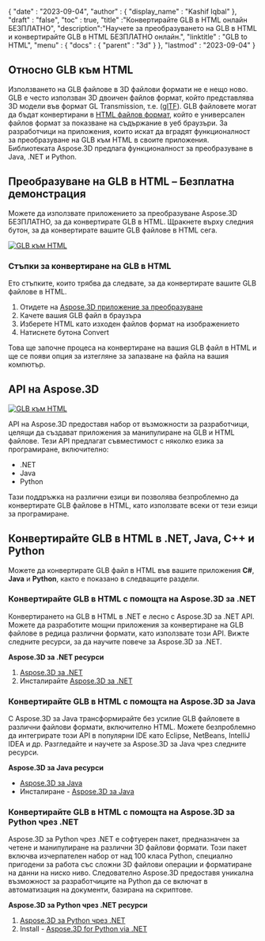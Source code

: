 {
  "date" : "2023-09-04",
  "author" : {
    "display_name" : "Kashif Iqbal"
},
  "draft" : "false",
  "toc" : true,
  "title" :"Конвертирайте GLB в HTML онлайн БЕЗПЛАТНО",
  "description":"Научете за преобразуването на GLB в HTML и конвертирайте GLB в HTML БЕЗПЛАТНО онлайн.",
  "linktitle" : "GLB to HTML",
  "menu" : {
    "docs" : {
      "parent" : "3d"
}
},
  "lastmod" : "2023-09-04"
}

## Относно GLB към HTML

Използването на GLB файлове в 3D файлови формати не е нещо ново. GLB е често използван 3D двоичен файлов формат, който представлява 3D модели във формат GL Transmission, т.е. ([glTF](/bg/3d/gltf/)). GLB файловете могат да бъдат конвертирани в [HTML файлов формат](/bg/web/html/), който е универсален файлов формат за показване на съдържание в уеб браузъри. За разработчици на приложения, които искат да вградят функционалност за преобразуване на GLB към HTML в своите приложения. Библиотеката Aspose.3D предлага функционалност за преобразуване в Java, .NET и Python.

## Преобразуване на GLB в HTML – Безплатна демонстрация

Можете да използвате приложението за преобразуване Aspose.3D БЕЗПЛАТНО, за да конвертирате GLB в HTML. Щракнете върху следния бутон, за да конвертирате вашите GLB файлове в HTML сега.

[![GLB към HTML](../glb-to-html.png)](https://products.aspose.app/3d/conversion/glb-to-html)

### Стъпки за конвертиране на GLB в HTML

Ето стъпките, които трябва да следвате, за да конвертирате вашите GLB файлове в HTML.

1. Отидете на [Aspose.3D приложение за преобразуване](https://products.aspose.app/3d/conversion/glb-to-html)
1. Качете вашия GLB файл в браузъра
1. Изберете HTML като изходен файлов формат на изображението
1. Натиснете бутона Convert

Това ще започне процеса на конвертиране на вашия GLB файл в HTML и ще се появи опция за изтегляне за запазване на файла на вашия компютър.

## API на Aspose.3D

[![GLB към HTML](../try-aspose-3d.png)](https://products.aspose.com/3d/)

API на Aspose.3D предоставя набор от възможности за разработчици, целящи да създават приложения за манипулиране на GLB и HTML файлове. Тези API предлагат съвместимост с няколко езика за програмиране, включително:

- .NET
- Java
- Python

Тази поддръжка на различни езици ви позволява безпроблемно да конвертирате GLB файлове в HTML, като използвате всеки от тези езици за програмиране.

## Конвертирайте GLB в HTML в .NET, Java, C++ и Python

Можете да конвертирате GLB файл в HTML във вашите приложения **C#**, **Java** и **Python**, както е показано в следващите раздели.

### Конвертирайте GLB в HTML с помощта на Aspose.3D за .NET

Конвертирането на GLB в HTML в .NET е лесно с Aspose.3D за .NET API. Можете да разработите мощни приложения за конвертиране на GLB файлове в редица различни формати, като използвате този API. Вижте следните ресурси, за да научите повече за Aspose.3D за .NET.

**Aspose.3D за .NET ресурси**

1. [Aspose.3D за .NET](https://products.aspose.com/3d/net/)
1. Инсталирайте [Aspose.3D за .NET](https://docs.aspose.com/3d/net/installation/)

### Конвертирайте GLB в HTML с помощта на Aspose.3D за Java

С Aspose.3D за Java трансформирайте без усилие GLB файловете в различни файлови формати, включително HTML. Можете безпроблемно да интегрирате този API в популярни IDE като Eclipse, NetBeans, IntelliJ IDEA и др. Разгледайте и научете за Aspose.3D за Java чрез следните ресурси.

**Aspose.3D за Java ресурси**

* [Aspose.3D за Java](https://products.aspose.com/3d/java/)
* Инсталиране - [Aspose.3D за Java](https://docs.aspose.com/3d/java/installation/)

### Конвертирайте GLB в HTML с помощта на Aspose.3D за Python чрез .NET

Aspose.3D за Python чрез .NET е софтуерен пакет, предназначен за четене и манипулиране на различни 3D файлови формати. Този пакет включва изчерпателен набор от над 100 класа Python, специално пригодени за работа със сложни 3D файлови операции и форматиране на данни на ниско ниво. Следователно Aspose.3D предоставя уникална възможност за разработчиците на Python да се включат в автоматизация на документи, базирана на скриптове.

**Aspose.3D за Python чрез .NET ресурси**

1. [Aspose.3D за Python чрез .NET](https://products.aspose.com/3d/python-net/)
1. Install - [Aspose.3D for Python via .NET](https://releases.aspose.com/3d/python-net/)
